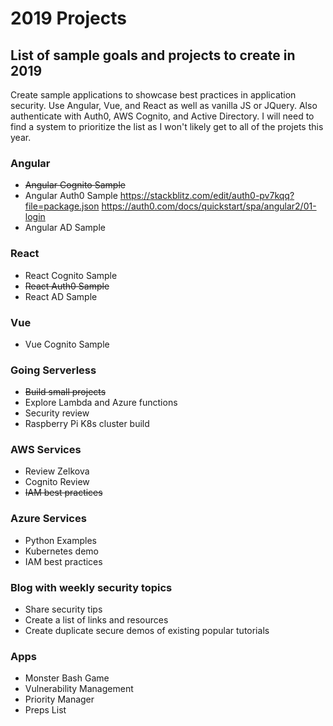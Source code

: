 # 2019 Projects

## List of sample goals and projects to create in 2019

Create sample applications to showcase best practices in application security. Use Angular, Vue, and React as well as vanilla JS or JQuery. Also authenticate with Auth0, AWS Cognito, and Active Directory. I will need to find a system to prioritize the list as I won't likely get to all of the projets this year.  

### Angular
- ~~Angular Cognito Sample~~
- Angular Auth0 Sample
  https://stackblitz.com/edit/auth0-pv7kqq?file=package.json
  https://auth0.com/docs/quickstart/spa/angular2/01-login
- Angular AD Sample

### React
- React Cognito Sample
- ~~React Auth0 Sample~~
- React AD Sample

### Vue
- Vue Cognito Sample

### Going Serverless
- ~~Build small projects~~
- Explore Lambda and Azure functions
- Security review
- Raspberry Pi K8s cluster build

### AWS Services
- Review Zelkova
- Cognito Review
- ~~IAM best practices~~

### Azure Services
- Python Examples
- Kubernetes demo
- IAM best practices

### Blog with weekly security topics
- Share security tips
- Create a list of links and resources
- Create duplicate secure demos of existing popular tutorials 

### Apps
- Monster Bash Game
- Vulnerability Management
- Priority Manager
- Preps List
